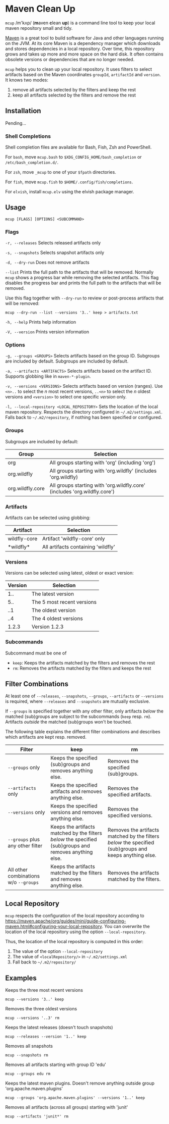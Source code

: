 # Maven Clean Up

`mcup` /m'kʌp/ (**m**aven **c**lean **up**) is a command line tool to keep your local maven repository small and tidy.

[Maven](https://maven.apache.org/) is a great tool to build software for Java and other languages running on the JVM. At its core Maven is a dependency manager which downloads and stores dependencies in a local repository. Over time, this repository grows and takes up more and more space on the hard disk. It often contains obsolete versions or dependencies that are no longer needed.

`mcup` helps you to clean up your local repository. It uses filters to select artifacts based on the Maven 
coordinates `groupId`, `artifactId` and `version`. It knows two modes:

1. remove all artifacts selected by the filters and keep the rest
2. keep all artifacts selected by the filters and remove the rest

## Installation

Pending...

### Shell Completions

Shell completion files are available for Bash, Fish, Zsh and PowerShell.

For `bash`, move `mcup.bash` to `$XDG_CONFIG_HOME/bash_completion`
or `/etc/bash_completion.d/`.

For `zsh`, move `_mcup` to one of your `$fpath` directories.

For `fish`, move `mcup.fish` to `$HOME/.config/fish/completions`.

For `elvish`, install `mcup.elv` using the elvish package manager.

## Usage

```shell
mcup [FLAGS] [OPTIONS] <SUBCOMMAND>
```

### Flags

`-r, --releases`
Selects released artifacts only

`-s, --snapshots`
Selects snapshot artifacts only

`-d, --dry-run`
Does not remove artifacts

`--list`
Prints the full path to the artifacts that will be removed. Normally `mcup` shows a progress bar while removing the selected artifacts. This flag disables the progress bar and prints the full path to the artifacts that will be removed.

Use this flag together with `--dry-run` to review or post-process artifacts that will be removed:

```shell
mcup --dry-run --list --versions '3..' keep > artifacts.txt
```

`-h, --help`
Prints help information

`-V, --version`
Prints version information

### Options

`-g, --groups <GROUPS>`
Selects artifacts based on the group ID. Subgroups are included by default. Subgroups are included by default.

`-a, --artifacts <ARTIFACTS>`
Selects artifacts based on the artifact ID. Supports globbing like in `maven-*-plugin`.

`-v, --versions <VERSIONS>`
Selects artifacts based on version (ranges). Use `<n>..` to select the _n_ most recent versions, `..<n>` to select the _n_ oldest versions and `<version>` to select one specific _version_ only.

`-l, --local-repository <LOCAL_REPOSITORY>`
Sets the location of the local maven repository. Respects the directory configured in `~/.m2/settings.xml`. Falls back to `~/.m2/repository`, if nothing has been specified or configured.

### Groups

Subgroups are included by default:

| Group | Selection |
|---|---|
| org | All groups starting with 'org' (including 'org') |
| org.wildfly | All groups starting with 'org.wildfly' (includes 'org.wildfly) |
| org.wildfly.core | All groups starting with 'org.wildfly.core' (includes 'org.wildfly.core') |

### Artifacts

Artifacts can be selected using globbing:

| Artifact | Selection |
|---|---|
| wildfly-core | Artifact 'wildfly-core' only |
| \*wildfly\* | All artifacts containing 'wildfly' |

### Versions

Versions can be selected using latest, oldest or exact version: 

| Version | Selection |
|---|---|
| 1.. | The latest version |
| 5.. | The 5 most recent versions |
| ..1 | The oldest version |
| ..4 | The 4 oldest versions |
| 1.2.3 | Version 1.2.3 |

### Subcommands

Subcommand must be one of

- `keep`:  Keeps the artifacts matched by the filters and removes the rest
- `rm`: Removes the artifacts matched by the filters and keeps the rest

## Filter Combinations

At least one of `--releases`, `--snapshots`, `--groups`, `--artifacts` or `--versions` is required, where `--releases` and `--snapshots` are mutually exclusive.

If `--groups` is specified together with any other filter, only artifacts *below* the matched (sub)groups are 
subject to the subcommands (`keep` resp. `rm`). Artifacts *outside* the matched (sub)groups won't be touched. 

The following table explains the different filter combinations and describes which artifacts are kept resp. removed.

| Filter | keep | rm |
|---|---|---|
| `--groups` only | Keeps the specified (sub)groups and removes anything else. | Removes the specified (sub)groups. |
| `--artifacts` only | Keeps the specified artifacts and removes anything else. | Removes the specified artifacts. |
| `--versions` only | Keeps the specified versions and removes anything else. | Removes the specified versions. |
| `--groups` plus any other filter | Keeps the artifacts matched by the filters *below* the specified (sub)groups and removes anything else. | Removes the artifacts matched by the filters *below* the specified (sub)groups and keeps anything else. |
| All other combinations w/o `--groups` | Keeps the artifacts matched by the filters and removes anything else. | Removes the artifacts matched by the filters. |

## Local Repository

`mcup` respects the configuration of the local repository according to https://maven.apache/org/guides/mini/guide-configuring-maven.html#configuring-your-local-repository. You can overwrite the location of the local repository using the option `--local-repository`. 

Thus, the location of the local repository is computed in this order:

1. The value of the option `--local-repository`
2. The value of `<localRepository/>` in `~/.m2/settings.xml`
3. Fall back to `~/.m2/repository/`

## Examples

Keeps the three most recent versions 

```shell
mcup --versions '3..' keep
```

Removes the three oldest versions

```shell
mcup --versions '..3' rm
```

Keeps the latest releases (doesn't touch snapshots)

```shell
mcup --releases --version '1..' keep
```

Removes all snapshots

```shell
mcup --snapshots rm
```

Removes all artifacts starting with group ID 'edu'

```shell
mcup --groups edu rm
```

Keeps the latest maven plugins. Doesn't remove anything outside group 'org.apache.maven.plugins'

```shell
mcup --groups 'org.apache.maven.plugins' --versions '1..' keep
```

Removes all artifacts (across all groups) starting with 'junit'

```shell
mcup --artifacts 'junit*' rm
```

